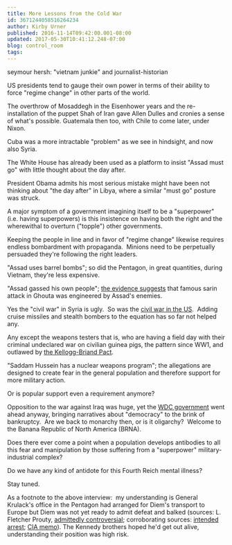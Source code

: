 ```yaml
---
title: More Lessons from the Cold War
id: 3671244058516264234
author: Kirby Urner
published: 2016-11-14T09:42:00.001-08:00
updated: 2017-05-30T10:41:12.248-07:00
blog: control_room
tags: 
---
```


seymour hersh: "vietnam junkie" and journalist-historian

US presidents tend to gauge their own power in terms of their ability to force "regime change" in other parts of the world.

The overthrow of Mosaddegh in the Eisenhower years and the re-installation of the puppet Shah of Iran gave Allen Dulles and cronies a sense of what's possible.  Guatemala then too, with Chile to come later, under Nixon.

Cuba was a more intractable "problem" as we see in hindsight, and now also Syria.

The White House has already been used as a platform to insist "Assad must go" with little thought about the day after.

President Obama admits his most serious mistake might have been not thinking about "the day after" in Libya, where a similar "must go" posture was struck.

A major symptom of a government imagining itself to be a "superpower" (i.e. having superpowers) is this insistence on having both the right and the wherewithal to overturn ("topple") other governments. 

Keeping the people in line and in favor of "regime change" likewise requires endless bombardment with propaganda.  Minions need to be perpetually persuaded they're following the right leaders.

"Assad uses barrel bombs"; so did the Pentagon, in great quantities, during Vietnam, they're less expensive.

"Assad gassed his own people"; [the evidence suggests](https://americanfreepress.net/seymour-hersh-assad-innocent) that famous sarin attack in Ghouta was engineered by Assad's enemies.

Yes the "civil war" in Syria is ugly.  So was the [civil war in the US](http://worldgame.blogspot.com/2016/11/made-in-usa.html).  Adding cruise missiles and stealth bombers to the equation has so far not helped any.

Any except the weapons testers that is, who are having a field day with their criminal undeclared war on civilian guinea pigs, the pattern since WW1, and outlawed by [the Kellogg-Briand Pact](http://controlroom.blogspot.com/2016/11/armistice-day-2016.html).

"Saddam Hussein has a nuclear weapons program"; the allegations are designed to create fear in the general population and therefore support for more military action.

Or is popular support even a requirement anymore?

Opposition to the war against Iraq was huge, yet the [WDC government](http://controlroom.blogspot.com/2013/08/city-of-morons.html) went ahead anyway, bringing narratives about "democracy" to the brink of bankruptcy.  Are we back to monarchy then, or is it oligarchy?  Welcome to the Banana Republic of North America (BRNA).

Does there ever come a point when a population develops antibodies to all this fear and manipulation by those suffering from a "superpower" military-industrial complex?

Do we have any kind of antidote for this Fourth Reich mental illness?

Stay tuned.

As a footnote to the above interview:  my understanding is General Krulack's office in the Pentagon had arranged for Diem's transport to Europe but Diem was not yet ready to admit defeat and balked (sources: L. Fletcher Prouty, [admittedly controversial](http://mcadams.posc.mu.edu/prouty4.txt); corroborating sources: [intended arrest](http://www.liquisearch.com/arrest_and_assassination_of_ngo_dinh_diem/intended_arrest_at_gia_long_palace); [CIA memo](http://nsarchive.gwu.edu/NSAEBB/NSAEBB101/vn24.pdf)). The Kennedy brothers hoped he'd get out alive, understanding their position was high risk.